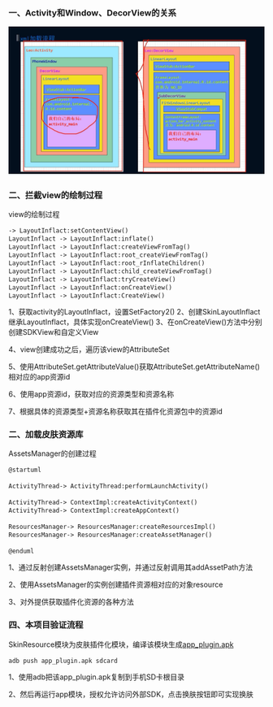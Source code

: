 ### 一、Activity和Window、DecorView的关系

![关系图](activity_window_decorview.png)

### 二、拦截view的绘制过程

view的绘制过程

```sequence
-> LayoutInflact:setContentView()
LayoutInflact -> LayoutInflact:inflate()
LayoutInflact -> LayoutInflact:createViewFromTag()
LayoutInflact -> LayoutInflact:root_createViewFromTag()
LayoutInflact -> LayoutInflact:root_rInflateChildren()
LayoutInflact -> LayoutInflact:child_createViewFromTag()
LayoutInflact -> LayoutInflact:tryCreateView()
LayoutInflact -> LayoutInflact:onCreateView()
LayoutInflact -> LayoutInflact:CreateView()
```

1、获取activity的LayoutInflact，设置SetFactory2()
2、创建SkinLayoutInflact继承LayoutInflact，具体实现onCreateView()
3、在onCreateView()方法中分别创建SDKView和自定义View

4、view创建成功之后，遍历该view的AttributeSet

5、使用AttributeSet.getAttributeValue()获取AttributeSet.getAttributeName()相对应的app资源id

6、使用app资源id，获取对应的资源类型和资源名称

7、根据具体的资源类型+资源名称获取其在插件化资源包中的资源id

### 二、加载皮肤资源库

AssetsManager的创建过程

```sequence
@startuml

ActivityThread-> ActivityThread:performLaunchActivity()

ActivityThread-> ContextImpl:createActivityContext()
ActivityThread-> ContextImpl:createAppContext()

ResourcesManager-> ResourcesManager:createResourcesImpl()
ResourcesManager-> ResourcesManager:createAssetManager()

@enduml
```

1、通过反射创建AssetsManager实例，并通过反射调用其addAssetPath方法

2、使用AssetsManager的实例创建插件资源相对应的对象resource

3、对外提供获取插件化资源的各种方法

### 四、本项目验证流程

SkinResource模块为皮肤插件化模块，编译该模块生成[app_plugin.apk](SkinResource/release)

```aidl
adb push app_plugin.apk sdcard
```

1、使用adb把该app_plugin.apk复制到手机SD卡根目录

2、然后再运行app模块，授权允许访问外部SDK，点击换肤按钮即可实现换肤

